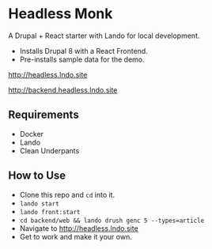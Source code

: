 # Headless Monk

A Drupal + React starter with Lando for local development.

 - Installs Drupal 8 with a React Frontend.
 - Pre-installs sample data for the demo.

http://headless.lndo.site

http://backend.headless.lndo.site

## Requirements

 - Docker
 - Lando
 - Clean Underpants

## How to Use

 - Clone this repo and `cd` into it.
 - `lando start`
 - `lando front:start`
 - `cd backend/web && lando drush genc 5 --types=article`
 - Navigate to http://headless.lndo.site
 - Get to work and make it your own.
